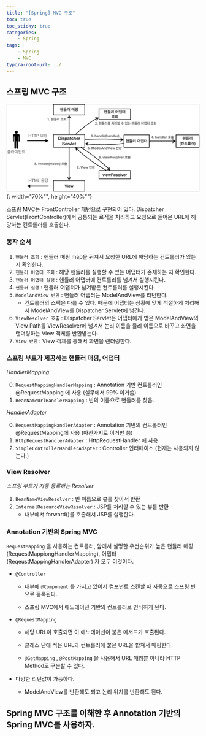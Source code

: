 ```yaml
---
title: "[Spring] MVC 구조"
toc: true
toc_sticky: true
categories: 
    - Spring
tags:
    - Spring
    - MVC
typora-root-url: ../
---
```










## 스프링 MVC 구조

![img1](/assets/images/16_1.png){: width="70%"", height="40%""}



스프링 MVC는 FrontController 패턴으로 구현되어 있다. Dispatcher Servlet(FrontController)에서 공통되는 로직을 처리하고 요청으로 들어온 URL에 해당하는  컨트롤러를 호출한다.







### 동작 순서

1. `핸들러 조회` : 핸들러 매핑 map을 뒤져서 요청한 URL에 해당하는 컨트롤러가 있는지 확인한다.
2. `핸들러 어댑터 조회` : 해당 핸들러를 실행할 수 있는 어댑터가 존재하는 지 확인한다.
3. `핸들러 어댑터 실행` : 핸들러 어댑터에 컨트롤러를 넘겨서 실행시킨다.
4. `핸들러 실행` : 핸들러 어댑터가 넘겨받은 컨트롤러를 실행시킨다.
5. `ModelAndView 반환` : 핸들러 어댑터는 ModelAndView를 리턴한다.
   * 컨트롤러의 스팩은 다를 수 있다. 때문에 어댑터는 상황에 맞게 적절하게 처리해서 ModelAndView를 Dispatcher Servlet에 넘긴다.
6. `ViewResolver 호출`  : DIspatcher Servlet은 어댑터에게 받은 ModelAndView의 View Path를 ViewResolver에 넘겨서 논리 이름을 물리 이름으로 바꾸고 화면을 랜더링하는 View 객체를 반환받는다.
7. `View 반환` : VIew 객체를 통해서 화면을 랜더링한다.







### 스프링 부트가 제공하는 핸들러 매핑, 어댑터

*HandlerMapping*

0. `RequestMappingHandlerMapping` : Annotation 기반 컨트롤러인 @RequestMapping 에 사용 (실무에서 99% 이거씀)
1. `BeanNameUrlHandlerMapping` : 빈의 이름으로 핸들러를 찾음.

*HandlerAdapter*

0. `RequestMappingHandlerAdapter` : Annotation 기반의 컨트롤러인 @RequestMapping에 사용 (마찬가지로 이거만 씀)
1. `HttpRequestHandlerAdapter` : HttpRequestHandler 에 사용
2. `SimpleControllerHandlerAdapter` : Controller 인터페이스 (현재는 사용되지 않는다.)







### View Resolver

*스프링 부트가 자동 등록하는 Resolver*

1. `BeanNameViewResolver` : 빈 이름으로 뷰를 찾아서 반환
2. `InternalResourceViewResolver` : JSP를 처리할 수 있는 뷰를 반환
   * 내부에서 forward()를 호출해서 JSP를 실행한다.







### Annotation 기반의 Spring MVC

`RequestMapping` 을 사용하는 컨트롤러, 앞에서 설명한 우선순위가 높은 핸들러 매핑(RequestMappiongHandlerMapping), 어댑터(ReqeustMappingHandlerAdapter) 가 모두 이것이다.



* `@Controller`

  * 내부에 `@Component` 를 가지고 있어서 컴포넌트 스캔할 때 자동으로 스프링 빈으로 등록된다.

  * 스프링 MVC에서 애노테이션 기반의 컨트롤러로 인식하게 된다.

* `@RequestMapping`

  * 해당 URL이 호출되면 이 에노테이션이 붙은 메서드가 호출된다.

  * 클래스 단에 적은 URL과 컨트롤러에 붙은 URL을 합쳐서 매핑한다.
  * `@GetMapping` , `@PostMapping` 을 사용해서 URL 매칭뿐 아니라 HTTP Method도 구분할 수 있다.

* 다양한 리턴값이 가능하다.
  * ModelAndView를 반환해도 되고 논리 위치를 반환해도 된다.





## Spring MVC 구조를 이해한 후 Annotation 기반의 Spring MVC를 사용하자.









